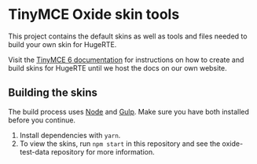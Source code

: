# TinyMCE Oxide skin tools
This project contains the default skins as well as tools and files needed to build your own skin for HugeRTE.

Visit the [TinyMCE 6 documentation](https://www.tiny.cloud/docs/tinymce/6/creating-a-skin/) for instructions on how to create and build skins for HugeRTE until we host the docs on our own website.

## Building the skins
The build process uses [Node](http://nodejs.org/) and [Gulp](http://gulpjs.com/). Make sure you have both installed before you continue.

1. Install dependencies with `yarn`.
2. To view the skins, run `npm start` in this repository and see the oxide-test-data repository for more information.
